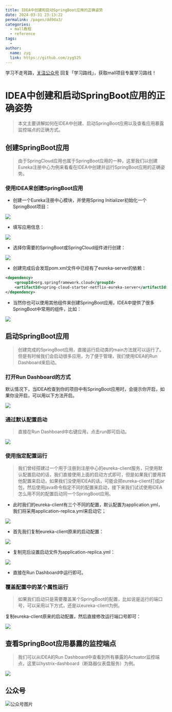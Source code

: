 ```yaml
---
title: IDEA中创建和启动SpringBoot应用的正确姿势
date: 2024-03-31 23:13:22
permalink: /pages/dd9da3/
categories:
  - mall教程
  - reference
tags:
  - 
author: 
  name: zyg
  link: https://github.com/zyg525
---
```

学习不走弯路，[关注公众号](#公众号) 回复「学习路线」，获取mall项目专属学习路线！

# IDEA中创建和启动SpringBoot应用的正确姿势

> 本文主要讲解如何在IDEA中创建、启动SpringBoot应用以及查看应用暴露监控端点的正确方式。

## 创建SpringBoot应用

> 由于SpringCloud应用也属于SpringBoot应用的一种，这里我们以创建Eureka注册中心为例来看看在IDEA中创建并运行SpringBoot应用的正确姿势。

### 使用IDEA来创建SpringBoot应用

- 创建一个Eureka注册中心模块，并使用Spring Initializer初始化一个SpringBoot项目：

![](/img/mall/springcloud_eureka_01.png)

- 填写应用信息：

![](/img/mall/springcloud_eureka_02.png)

- 选择你需要的SpringBoot或SpringCloud组件进行创建：

![](/img/mall/springcloud_eureka_03.png)

- 创建完成后会发现pom.xml文件中已经有了eureka-server的依赖：

```xml
<dependency>
    <groupId>org.springframework.cloud</groupId>
    <artifactId>spring-cloud-starter-netflix-eureka-server</artifactId>
</dependency>
```

- 当然你也可以使用其他组件来创建SpringBoot应用，IDEA中提供了很多SpringBoot中常用的组件，比如：

![](/img/mall/springcloud_idea_01.png)


## 启动SpringBoot应用

> 创建完成的SpringBoot应用，直接运行启动类的main方法就可以运行了。但是有时候我们会启动很多应用，为了便于管理，我们使用IDEA的Run Dashboard来启动。

### 打开Run Dashboard的方式

默认情况下，当IDEA检查到你的项目中有SpringBoot应用时，会提示你开启，如果你没开启，可以用以下方法开启。

![](/img/mall/springcloud_eureka_04.png)

### 通过默认配置启动

> 直接在Run Dashboard中右键应用，点击run即可启动。

![](/img/mall/springcloud_eureka_05.png)

### 使用指定配置运行

> 我们曾经搭建过一个用于注册到注册中心的eureka-client服务，只使用默认配置启动的话，我们直接使用上面的启动方式即可，但是如果我们要用其他配置来启动，如果我们没使用IDEA的话，可能会把eureka-client打成jar包，然后使用java命令指定不同的配置来启动，接下来我们试试使用IDEA怎么用不同的配置启动同一个SpringBoot应用。

- 此时我们的eureka-client有三个不同的配置，默认配置为application.yml，我们将采用application-replica.yml来启动它；

![](/img/mall/springcloud_idea_02.png)

- 首先我们复制eureka-client原来的启动配置：

![](/img/mall/springcloud_idea_03.png)

- 复制完后设置启动文件为application-replica.yml：

![](/img/mall/springcloud_idea_04.png)

- 直接在Run Dashboard中运行即可。

### 覆盖配置中的某个属性运行

> 如果我们启动只是需要覆盖某个SpringBoot的配置，比如说是运行的端口号，可以采用以下方式，还是以eureka-client为例。

复制eureka-client原来的启动配置，然后直接修改运行端口号即可：

![](/img/mall/springcloud_idea_05.png)

## 查看SpringBoot应用暴露的监控端点

> 我们可以从IDEA的Run Dashboard中查看到所有暴露的Actuator监控端点，这里以hystrix-dashboard（断路器仪表盘服务）为例。

![](/img/mall/springcloud_idea_06.png)

## 公众号

![公众号图片](http://macro-oss.oss-cn-shenzhen.aliyuncs.com/mall/banner/qrcode_for_macrozheng_258.jpg)

